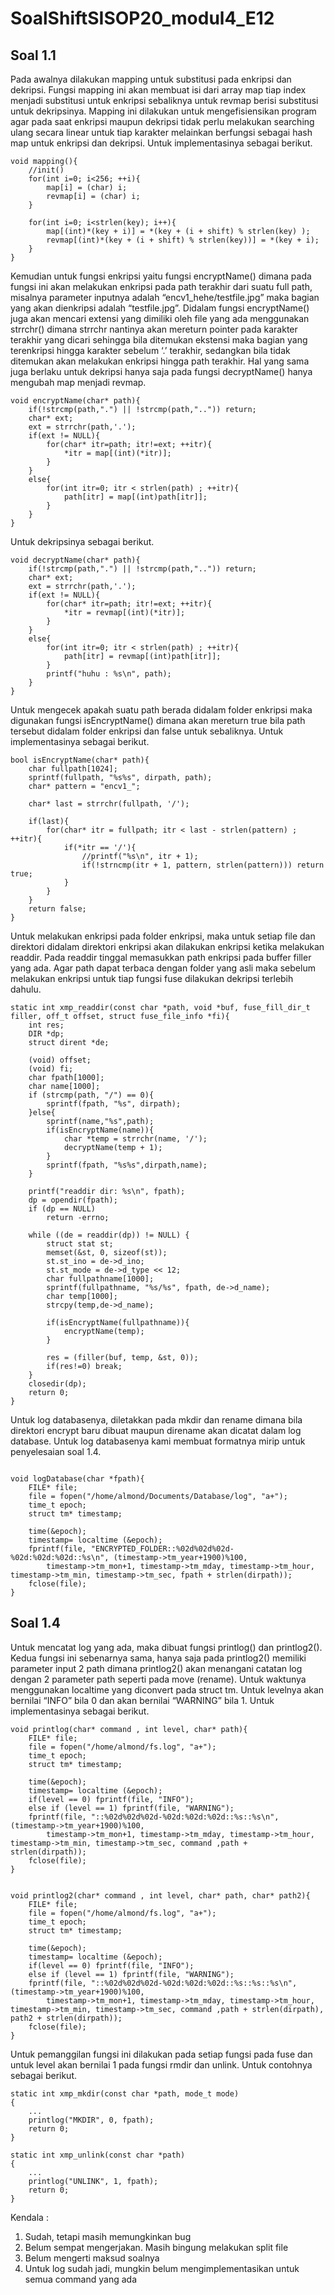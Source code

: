 # SoalShiftSISOP20_modul4_E12

## Soal 1.1
Pada awalnya dilakukan mapping untuk substitusi pada enkripsi dan dekripsi. Fungsi mapping ini akan membuat isi dari array map tiap index menjadi substitusi untuk enkripsi sebaliknya untuk revmap berisi substitusi untuk dekripsinya. Mapping ini dilakukan untuk mengefisiensikan program agar pada saat enkripsi maupun dekripsi tidak perlu melakukan searching ulang secara linear untuk tiap karakter melainkan berfungsi sebagai hash map untuk enkripsi dan dekripsi. Untuk implementasinya sebagai berikut.
```
void mapping(){
    //init()
    for(int i=0; i<256; ++i){
        map[i] = (char) i;
        revmap[i] = (char) i;
    }

    for(int i=0; i<strlen(key); i++){
        map[(int)*(key + i)] = *(key + (i + shift) % strlen(key) );
        revmap[(int)*(key + (i + shift) % strlen(key))] = *(key + i);
    }
}
```
Kemudian untuk fungsi enkripsi yaitu fungsi encryptName() dimana pada fungsi ini akan melakukan enkripsi pada path terakhir dari suatu full path, misalnya parameter inputnya adalah “encv1_hehe/testfile.jpg” maka bagian yang akan dienkripsi adalah “testfile.jpg”. Didalam fungsi encryptName() juga akan mencari extensi yang dimiliki oleh file yang ada menggunakan strrchr() dimana strrchr nantinya akan mereturn pointer pada karakter terakhir yang dicari sehingga bila ditemukan ekstensi maka bagian yang terenkripsi hingga karakter sebelum ‘.’ terakhir, sedangkan bila tidak ditemukan akan melakukan enkripsi hingga path terakhir. Hal yang sama juga berlaku untuk dekripsi hanya saja pada fungsi decryptName() hanya mengubah map menjadi revmap.
```
void encryptName(char* path){
    if(!strcmp(path,".") || !strcmp(path,"..")) return;
    char* ext;
    ext = strrchr(path,'.');
    if(ext != NULL){
        for(char* itr=path; itr!=ext; ++itr){
            *itr = map[(int)(*itr)];
        }
    }
    else{
        for(int itr=0; itr < strlen(path) ; ++itr){
            path[itr] = map[(int)path[itr]];
        }
    }
}
```
Untuk dekripsinya sebagai berikut.
```
void decryptName(char* path){
    if(!strcmp(path,".") || !strcmp(path,"..")) return;
    char* ext;
    ext = strrchr(path,'.');
    if(ext != NULL){
        for(char* itr=path; itr!=ext; ++itr){
            *itr = revmap[(int)(*itr)];
        }
    }
    else{
        for(int itr=0; itr < strlen(path) ; ++itr){
            path[itr] = revmap[(int)path[itr]];
        }
        printf("huhu : %s\n", path);
    }
}
```
Untuk mengecek apakah suatu path berada didalam folder enkripsi maka digunakan fungsi isEncryptName() dimana akan mereturn true bila path tersebut didalam folder enkripsi dan false untuk sebaliknya. Untuk implementasinya sebagai berikut.
```
bool isEncryptName(char* path){
    char fullpath[1024];
    sprintf(fullpath, "%s%s", dirpath, path);
    char* pattern = "encv1_";
    
    char* last = strrchr(fullpath, '/');

    if(last){
        for(char* itr = fullpath; itr < last - strlen(pattern) ; ++itr){
            if(*itr == '/'){
                //printf("%s\n", itr + 1);
                if(!strncmp(itr + 1, pattern, strlen(pattern))) return true;
            }
        }
    }
    return false;
}
```
Untuk melakukan enkripsi pada folder enkripsi, maka untuk setiap file dan direktori didalam direktori enkripsi akan dilakukan enkripsi ketika melakukan readdir. Pada readdir tinggal memasukkan path enkripsi pada buffer filler yang ada. Agar path dapat terbaca dengan folder yang asli maka sebelum melakukan enkripsi untuk tiap fungsi fuse dilakukan dekripsi terlebih dahulu.
```
static int xmp_readdir(const char *path, void *buf, fuse_fill_dir_t filler, off_t offset, struct fuse_file_info *fi){
    int res;
    DIR *dp;
    struct dirent *de;

    (void) offset;
    (void) fi;
    char fpath[1000];
    char name[1000];
    if (strcmp(path, "/") == 0){
        sprintf(fpath, "%s", dirpath);
    }else{
        sprintf(name,"%s",path);
        if(isEncryptName(name)){
            char *temp = strrchr(name, '/');
            decryptName(temp + 1);
        }
        sprintf(fpath, "%s%s",dirpath,name);
    }

    printf("readdir dir: %s\n", fpath);
    dp = opendir(fpath);
    if (dp == NULL)
        return -errno;

    while ((de = readdir(dp)) != NULL) {
        struct stat st;
        memset(&st, 0, sizeof(st));
        st.st_ino = de->d_ino;
        st.st_mode = de->d_type << 12;
        char fullpathname[1000];
        sprintf(fullpathname, "%s/%s", fpath, de->d_name);
        char temp[1000];
        strcpy(temp,de->d_name);

        if(isEncryptName(fullpathname)){
            encryptName(temp);
        }

        res = (filler(buf, temp, &st, 0));
        if(res!=0) break;
    }
    closedir(dp);
    return 0;
}
```
Untuk log databasenya, diletakkan pada mkdir dan rename dimana bila direktori encrypt baru dibuat  maupun direname akan dicatat dalam log database. Untuk log databasenya kami membuat formatnya mirip untuk penyelesaian soal 1.4.
```

void logDatabase(char *fpath){
    FILE* file;
    file = fopen("/home/almond/Documents/Database/log", "a+");
    time_t epoch;
    struct tm* timestamp;

    time(&epoch);
    timestamp= localtime (&epoch);
    fprintf(file, "ENCRYPTED_FOLDER::%02d%02d%02d-%02d:%02d:%02d::%s\n", (timestamp->tm_year+1900)%100, 
        timestamp->tm_mon+1, timestamp->tm_mday, timestamp->tm_hour, timestamp->tm_min, timestamp->tm_sec, fpath + strlen(dirpath));
    fclose(file);
}

```
## Soal 1.4
Untuk mencatat log yang ada, maka dibuat fungsi printlog() dan printlog2(). Kedua fungsi ini sebenarnya sama, hanya saja pada printlog2() memiliki parameter input 2 path dimana printlog2() akan menangani catatan log dengan 2 parameter path seperti pada move (rename). Untuk waktunya menggunakan localtime yang diconvert pada struct tm. Untuk levelnya akan bernilai “INFO” bila 0 dan akan bernilai “WARNING” bila 1.  Untuk implementasinya sebagai berikut.
```
void printlog(char* command , int level, char* path){
    FILE* file;
    file = fopen("/home/almond/fs.log", "a+");
    time_t epoch;
    struct tm* timestamp;

    time(&epoch);
    timestamp= localtime (&epoch);
    if(level == 0) fprintf(file, "INFO");
    else if (level == 1) fprintf(file, "WARNING");
    fprintf(file, "::%02d%02d%02d-%02d:%02d:%02d::%s::%s\n", (timestamp->tm_year+1900)%100, 
        timestamp->tm_mon+1, timestamp->tm_mday, timestamp->tm_hour, timestamp->tm_min, timestamp->tm_sec, command ,path + strlen(dirpath));
    fclose(file);
}


void printlog2(char* command , int level, char* path, char* path2){
    FILE* file;
    file = fopen("/home/almond/fs.log", "a+");
    time_t epoch;
    struct tm* timestamp;

    time(&epoch);
    timestamp= localtime (&epoch);
    if(level == 0) fprintf(file, "INFO");
    else if (level == 1) fprintf(file, "WARNING");
    fprintf(file, "::%02d%02d%02d-%02d:%02d:%02d::%s::%s::%s\n", (timestamp->tm_year+1900)%100, 
        timestamp->tm_mon+1, timestamp->tm_mday, timestamp->tm_hour, timestamp->tm_min, timestamp->tm_sec, command ,path + strlen(dirpath), path2 + strlen(dirpath));
    fclose(file);
}

```

Untuk pemanggilan fungsi ini dilakukan pada setiap fungsi pada fuse dan untuk level akan bernilai 1 pada fungsi rmdir dan unlink. Untuk contohnya sebagai berikut.
```
static int xmp_mkdir(const char *path, mode_t mode)
{
    ...
    printlog("MKDIR", 0, fpath);
    return 0;
}

static int xmp_unlink(const char *path)
{
    ...
    printlog("UNLINK", 1, fpath);
    return 0;
}

```


Kendala :
1. Sudah, tetapi masih memungkinkan bug
2. Belum sempat mengerjakan. Masih bingung melakukan split file
3. Belum mengerti maksud soalnya
4. Untuk log sudah jadi, mungkin belum mengimplementasikan untuk semua command yang ada
